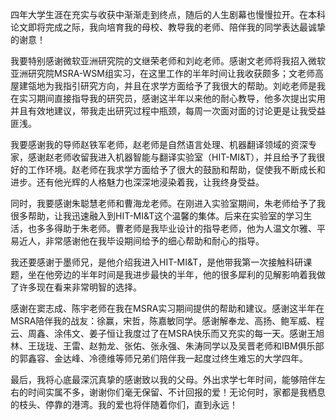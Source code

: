 四年大学生涯在充实与收获中渐渐走到终点，随后的人生剧幕也慢慢拉开。在本科论文即将完成之际，我向培育我的母校、教导我的老师、陪伴我的同学表达最诚挚的谢意！

我要特别感谢微软亚洲研究院的文继荣老师和刘屹老师。感谢文老师将我招入微软亚洲研究院MSRA-WSM组实习，在这里工作的半年时间让我收获颇多；文老师高屋建瓴地为我指引研究方向，并且在求学方面给予了我很大的帮助。刘屹老师是我在实习期间直接指导我的研究员，感谢这半年以来他的耐心教导，他多次提出实用并且有效地建议，带我走出研究过程中瓶颈，每周一次面对面的讨论更是让我受益匪浅。

我要感谢我的导师赵铁军老师，赵老师是自然语言处理、机器翻译领域的资深专家，感谢赵老师收留我进入机器智能与翻译实验室（HIT-MI&T），并且给予了我很好的工作环境。赵老师在我求学方面给予了很大的鼓励和帮助，促使我不断成长和进步。还有他光辉的人格魅力也深深地浸染着我，让我终身受益。

同时，我要感谢朱聪慧老师和曹海龙老师。在刚进入实验室期间，朱老师给予了我很多帮助，让我迅速融入到HIT-MI&T这个温馨的集体。后来在实验室的学习生活，也多多得助于朱老师。曹老师是我毕业设计的指导老师，他为人温文尔雅、平易近人，非常感谢他在我毕设期间给予的细心帮助和耐心的指导。

我还要感谢于墨师兄，是他介绍我进入HIT-MI&T，是他带我第一次接触科研课题，坐在他旁边的半年时间是我进步最快的半年，他的很多犀利的见解影响着我做了许多现在看来非常明智的选择。

感谢在窦志成、陈宇老师在我在MSRA实习期间提供的帮助和建议。感谢这半年在MSRA陪伴我的战友：徐赢，宋哲，陈嘉敏同学。感谢解奉龙、高扬、鲍军威、程云、周鑫、涂伟文、姜子恒让我度过了在MSRA快乐而又充实的每一天。感谢王旭林、王珑珑、王雷、赵勃龙、张佑、张永强、朱涛同学以及吴晋老师和IBM俱乐部的郭鑫容、金达峰、冷德维等师兄弟们陪伴我一起度过终生难忘的大学四年。

最后，我将心底最深沉真挚的感谢致以我的父母。外出求学七年时间，能够陪伴左右的时间实属不多，谢谢你们毫无保留、不计回报的爱！无论何时，家都是我栖息的枝头、停靠的港湾。我的爱也将伴随着你们，直到永远！